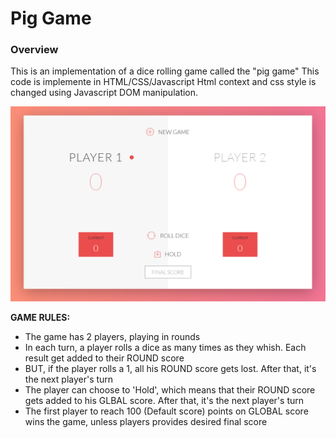 # Pig Game

### Overview

This is an implementation of a dice rolling game called the "pig game"
This code is implemente in HTML/CSS/Javascript
Html context and css style is changed using Javascript DOM manipulation. 

![](screenshots/GameScreenshot.png)

**GAME RULES:**

- The game has 2 players, playing in rounds
- In each turn, a player rolls a dice as many times as they whish. Each result get added to their ROUND score
- BUT, if the player rolls a 1, all his ROUND score gets lost. After that, it's the next player's turn
- The player can choose to 'Hold', which means that their ROUND score gets added to his GLBAL score. After that, it's the next player's turn
- The first player to reach 100 (Default score) points on GLOBAL score wins the game, unless players provides desired final score
  

